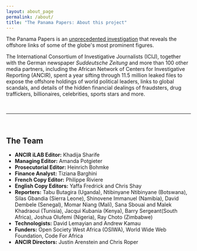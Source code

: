 ```yaml
---
layout: about_page
permalink: /about/
title: "The Panama Papers: About this project"
---
```


The Panama Papers is an [unprecedented investigation](https://panamapapers.icij.org/20160403-panama-papers-global-overview.html) that reveals the offshore links of some of the globe's most prominent figures.

The International Consortium of Investigative Journalists (ICIJ), together with the German newspaper *Suddeutsche Zeitung* and more than 100 other media partners, including the African Network of Centers for Investigative Reporting (ANCIR), spent a year sifting through 11.5 million leaked files to expose the offshore holdings of world political leaders, links to global scandals, and details of the hidden financial dealings of fraudsters, drug traffickers, billionaires, celebrities, sports stars and more.

<br/>

*******

<br/>
      
<a name="team"></a>The Team
-------
- **ANCIR iLAB Editor:**  Khadija Sharife
- **Managing Editor:**  Amanda Potgieter
- **Prosecutorial Editor:**  Heinrich Bohmke
- **Finance Analyst:**  Tiziana Barghini
- **French Copy Editor:**  Philippe Riviere
- **English Copy Editors:**  Yaffa Fredrick and Chris Shay
- **Reporters:**  Tabu Butagira (Uganda), Ntibinyane Ntibinyane (Botswana), Silas Gbandia (Sierra Leone), Shinovene Immanuel (Namibia), David Dembele (Senegal), Momar Niang (Mali), Sana Sbouai and Malek Khadraoui (Tunisia), Jacqui Kubania (Kenya), Barry Sergeant(South Africa), Joshua Olufemi (Nigeria), Ray Choto (Zimbabwe)
- **Technologists:**  David Lemayian and Andrew Kamau
- **Funders:**  Open Society West Africa (OSIWA), World Wide Web Foundation, Code For Africa
- **ANCIR Directors:**  Justin Arenstein and Chris Roper


<br/>


